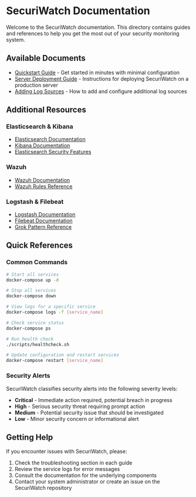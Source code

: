 # SecuriWatch Documentation

Welcome to the SecuriWatch documentation. This directory contains guides and references to help you get the most out of your security monitoring system.

## Available Documents

- [Quickstart Guide](quickstart.md) - Get started in minutes with minimal configuration
- [Server Deployment Guide](server-deployment.md) - Instructions for deploying SecuriWatch on a production server
- [Adding Log Sources](adding-log-sources.md) - How to add and configure additional log sources

## Additional Resources

### Elasticsearch & Kibana

- [Elasticsearch Documentation](https://www.elastic.co/guide/en/elasticsearch/reference/current/index.html)
- [Kibana Documentation](https://www.elastic.co/guide/en/kibana/current/index.html)
- [Elasticsearch Security Features](https://www.elastic.co/guide/en/elasticsearch/reference/current/secure-cluster.html)

### Wazuh

- [Wazuh Documentation](https://documentation.wazuh.com/)
- [Wazuh Rules Reference](https://documentation.wazuh.com/current/user-manual/ruleset/rules-classification.html)

### Logstash & Filebeat

- [Logstash Documentation](https://www.elastic.co/guide/en/logstash/current/index.html)
- [Filebeat Documentation](https://www.elastic.co/guide/en/beats/filebeat/current/index.html)
- [Grok Pattern Reference](https://www.elastic.co/guide/en/logstash/current/plugins-filters-grok.html)

## Quick References

### Common Commands

```bash
# Start all services
docker-compose up -d

# Stop all services
docker-compose down

# View logs for a specific service
docker-compose logs -f [service_name]

# Check service status
docker-compose ps

# Run health check
./scripts/healthcheck.sh

# Update configuration and restart services
docker-compose restart [service_name]
```

### Security Alerts

SecuriWatch classifies security alerts into the following severity levels:

- **Critical** - Immediate action required, potential breach in progress
- **High** - Serious security threat requiring prompt action
- **Medium** - Potential security issue that should be investigated
- **Low** - Minor security concern or informational alert

## Getting Help

If you encounter issues with SecuriWatch, please:

1. Check the troubleshooting section in each guide
2. Review the service logs for error messages
3. Consult the documentation for the underlying components
4. Contact your system administrator or create an issue on the SecuriWatch repository 